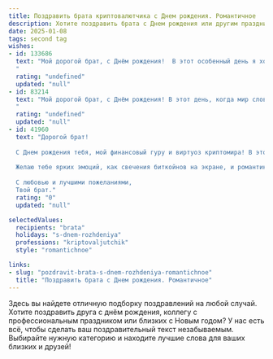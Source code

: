 ```yaml
---
title: Поздравить брата криптовалютчика c Днем рождения. Романтичное
description: Хотите поздравить брата c Днем рождения или другим праздником? Наш ИИ создаст незабываемое поздравление, а вы обязательно выделитесь среди других.  
date: 2025-01-08
tags: second tag
wishes:
- id: 133686
  text: "Мой дорогой брат, с Днём рождения!  В этот особенный день я хочу пожелать тебе не только невероятных успехов в твоём увлекательном мире криптовалют, но и безграничного счастья, такого же яркого и непредсказуемого, как сам биткоин. Пусть твоя жизнь будет полна любви, вдохновения и радости,  а каждый новый день приносит новые открытия и победы, как  удачные сделки на крипторынке.  Я бесконечно люблю тебя и горжусь тобой!
  "
  rating: "undefined"
  updated: "null"
- id: 83214
  text: "Мой дорогой брат, с Днём рождения! В этот день, когда мир словно замирает, чтобы отдать дань твоей яркой индивидуальности, я хочу сказать тебе, сколько значит для меня твоя смелость, твой новаторский дух, твой блестящий ум, который покоряет безграничный мир криптовалют. Ты — настоящий герой моего сердца,  пионер в своей сфере,  и я бесконечно горжусь тобой. Пусть твоя жизнь будет полна таких же невероятных взлётов, как твои успехи в крипте, пусть любовь и счастье окружают тебя, как сияние самых дорогих монет.  С днём рождения, любимый брат!
  "
  rating: "undefined"
  updated: "null"
- id: 41960
  text: "Дорогой брат!
  
  С Днем рождения тебя, мой финансовый гуру и виртуоз криптомира! В этот особенный день хочу пожелать тебе не только роста статуса на графиках, но и бесконечного счастья в жизни, которое нельзя измерить никакими курсами. Пусть каждый твой шаг будет взвешенным, а каждая сделка - успешной.
  
  Желаю тебе ярких эмоций, как свечения биткойнов на экране, и романтики, словно в самых волшебных историях о любви, где рядом всегда надежный партнер. Пусть твои мечты сбываются быстрее, чем ты успеваешь нажать \"Подтвердить\" во время трейдинга.
  
  С любовью и лучшими пожеланиями,
  Твой брат."
  rating: "0"
  updated: "null"

selectedValues:
  recipients: "brata"
  holidays: "s-dnem-rozhdeniya"
  professions: "kriptovaljutchik"
  style: "romantichnoe"

links:
- slug: "pozdravit-brata-s-dnem-rozhdeniya-romantichnoe"
  title: "Поздравить брата c Днем рождения. Романтичное"
---
```


Здесь вы найдете отличную подборку поздравлений на любой случай. 
Хотите поздравить друга с днём рождения, коллегу с профессиональным праздником или близких с Новым годом? У нас есть всё, чтобы сделать ваш поздравительный текст незабываемым. Выбирайте нужную категорию и находите лучшие слова для ваших близких и друзей!
